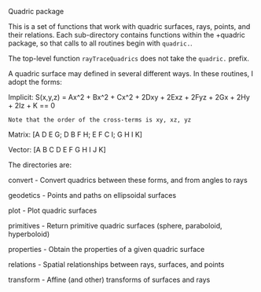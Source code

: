 Quadric package

This is a set of functions that work with quadric surfaces, rays, points, and their relations. Each sub-directory contains functions within the +quadric package, so that calls to all routines begin with `quadric.`.

The top-level function `rayTraceQuadrics` does not take the `quadric.` prefix.

A quadric surface may defined in several different ways. In these routines, I adopt the forms:

Implicit:
       S(x,y,z) =  Ax^2 + Bx^2 + Cx^2 + 
                     2Dxy + 2Exz + 2Fyz +
                     2Gx + 2Hy + 2Iz + K == 0

 	Note that the order of the cross-terms is xy, xz, yz

Matrix:
       [A D E G;
       D B F H;
       E F C I;
       G H I K]
       
Vector:
       [A B C D E F G H I J K]


The directories are:

convert		- Convert quadrics between these forms, and from angles to rays

geodetics	- Points and paths on ellipsoidal surfaces

plot		- Plot quadric surfaces

primitives	- Return primitive quadric surfaces (sphere, paraboloid, hyperboloid)

properties	- Obtain the properties of a given quadric surface

relations	- Spatial relationships between rays, surfaces, and points

transform	- Affine (and other) transforms of surfaces and rays
